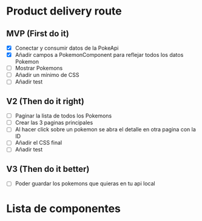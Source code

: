 # Product delivery route

## MVP (First do it)

- [x] Conectar y consumir datos de la PokeApi
- [x] Añadir campos a PokemonComponent para reflejar todos los datos Pokemon
- [ ] Mostrar Pokemons
- [ ] Añadir un mínimo de CSS
- [ ] Añadir test

## V2 (Then do it right)

- [ ] Paginar la lista de todos los Pokemons
- [ ] Crear las 3 paginas principales
- [ ] Al hacer click sobre un pokemon se abra el detalle en otra pagina con la ID
- [ ] Añadir el CSS final
- [ ] Añadir test

## V3 (Then do it better)

-[ ] Poder guardar los pokemons que quieras en tu api local

# Lista de componentes
